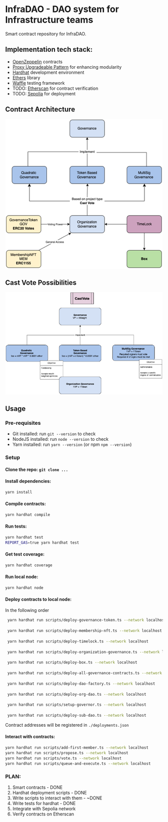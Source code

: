 # InfraDAO - DAO system for Infrastructure teams

Smart contract repository for InfraDAO.

## Implementation tech stack:

- [OpenZeppelin](https://docs.openzeppelin.com/contracts/4.x/) contracts
- [Proxy Upgradeable Pattern](https://docs.openzeppelin.com/upgrades-plugins/1.x/proxies) for enhancing modularity
- [Hardhat](https://hardhat.org/) development environment
- [Ethers](https://docs.ethers.io/v5/) library
- [Waffle](https://ethereum-waffle.readthedocs.io/en/latest/) testing framework
- TODO: [Etherscan](https://etherscan.io/) for contract verification
- TODO: [Sepolia](https://sepolia.etherscan.io/) for deployment

## Contract Architecture

<img src="./assets/contract-architecture.png" title="ContractArchitecture">

## Cast Vote Possibilities

<img src="./assets/cast-vote-diagram.png" title="CastVote">

## Usage

### Pre-requisites

- Git installed: run `git --version` to check
- NodeJS installed: run `node --version` to check
- Yarn installed: run `yarn --version` (or npm `npm --version`)

### Setup

#### Clone the repo: `git clone ...`

#### Install dependencies:

```bash
yarn install
```

#### Compile contracts:

```bash
yarn hardhat compile
```

#### Run tests:

```bash
yarn hardhat test
REPORT_GAS=true yarn hardhat test
```

#### Get test coverage:

```bash
yarn hardhat coverage
```

#### Run local node:

```bash
yarn hardhat node
```

#### Deploy contracts to local node:

In the following order

```bash
 yarn hardhat run scripts/deploy-governance-token.ts --network localhost

 yarn hardhat run scripts/deploy-membership-nft.ts --network localhost

 yarn hardhat run scripts/deploy-timelock.ts --network localhost

 yarn hardhat run scripts/deploy-organization-governance.ts --network localhost

 yarn hardhat run scripts/deploy-box.ts --network localhost

 yarn hardhat run scripts/deploy-all-governance-contracts.ts --network localhost

 yarn hardhat run scripts/deploy-dao-factory.ts --network localhost

 yarn hardhat run scripts/deploy-org-dao.ts --network localhost

 yarn hardhat run scripts/setup-governor.ts --network localhost

 yarn hardhat run scripts/deploy-sub-dao.ts --network localhost
```

Contract addresses will be registered in `./deployments.json`

#### Interact with contracts:

```bash
yarn hardhat run scripts/add-first-member.ts --network localhost
yarn hardhat run scripts/propose.ts --network localhost
yarn hardhat run scripts/vote.ts --network localhost
yarn hardhat run scripts/queue-and-execute.ts --network localhost
```

### PLAN:

1. Smart contracts - DONE
2. Hardhat deployment scripts - DONE
3. Write scripts to interact with them - ~DONE
4. Write tests for hardhat - DONE
5. Integrate with Sepolia network
6. Verify contracts on Etherscan
